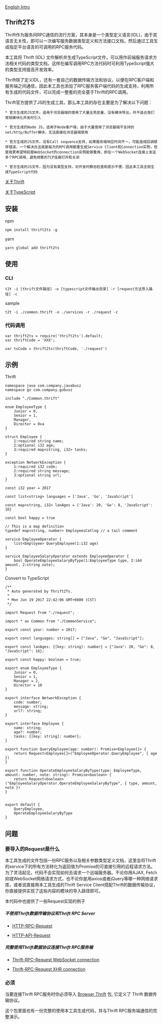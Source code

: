 [English Intro](./README.md)

## Thrift2TS

Thrift作为服务间RPC通信的流行方案，其本身是一个类型定义语言(IDL)，由于其语言无关性，即可以一次编写服务数据类型定义和方法接口文档，然后通过工具生成指定平台语言的可调用的RPC服务代码。

本工具将 Thrift (IDL) 文件解析并生成TypeScript文件，可以用作前端服务请求方法相关代码的类型文档，这样在编写调用RPC方法代码时可利用TypeScript强大的类型支持提高开发效率。

Thrift除了定义IDL，还有一套自己的数据传输方法和协议，以便在RPC客户端和服务端之间通信，因此本工具也添加了RPC服务客户端代码的生成支持，利用所有生成的代码文件，可以完成一整套的完全基于Thrift的RPC调用。

Thrift官方提供了JS的生成工具，那么本工具的存在主要是为了解决以下问题：

    * 官方生成的JS文件，适用于浏览器端的使用了大量全局变量，没有模块导出，并不适合我们常规模块化开发时引入

    * 官方生成的Node JS，适用于Node客户端，由于大量使用了浏览器端不支持的net/http/Buffer模块，无法直接在浏览器端使用

    * 官方生成的JS文件，没有Call sequence支持，如果服务端响应时间不一，可能造成回调顺序错误，一个解决办法就是每次的RPC调用都重生成Service Client和Connection实例，但是我更希望特别是WebSocket的connection实例能够重用，即在一个WebSocket连接上发送多个RPC调用，避免频繁的TCP连接打开和关闭

    * 官方生成的JS文件，因为没有类型支持，对开发时静态检查和提示不便，因此本工具全部生成TypeScript代码

[关于Thrift](https://thrift.apache.org/docs/idl)

[关于TypeScript](https://www.typescriptlang.org/docs/home.html)

## 安装

npm
```
npm install thrift2ts -g
```

yarn
```
yarn global add thrift2ts
```

## 使用

### CLI
```
t2t -i [thrift文件路径] -o [typescript文件输出目录] -r [request方法导入路径] -c
```

sample
```
t2t -i ./common.thrift -o ./services -r ./request -c
```

### 代码调用
```
var thrift2ts = require('thrift2ts').default;
var thriftCode = 'XXX';

var tsCode = thrift2ts(thriftCode, './request')
```

## 示例

Thrift

```
namespace java com.company.javabusz
namespace go com.company.gobusz

include "./Common.thrift"

enum EmployeeType {
	Junior = 0,
	Senior = 1,
	Manager,
	Director = 0xa
}

struct Employee {
	1:required string name;
	2:optional i32 age;
	3:required map<string, i32> tasks;
}

exception NetworkException {
	1:required i32 code;
	2:required string message;
	3:optional string url;
}

const i32 year = 2017

const list<string> languages = ['Java', 'Go', 'JavaScript']

const map<string, i32> lanAges = {'Java': 20, 'Go': 8, 'JavaScript': 16}

const bool happy = true

// This is a map definition
typedef map<string, number> EmployeesCatlog // a tail comment

service EmployeeOperator {
	list<Employee> QueryEmployee(1:i32 age)
}

service EmployeeSalaryOperator extends EmployeeOperator {
	bool OperateEmployeeSalaryByType(1:EmployeeType type, 2:i64 amount, 2:string note);
}
```
Convert to TypeScript

```
/**
 * Auto generated by Thrift2Ts.
 *
 * Mon Jun 19 2017 22:42:06 GMT+0800 (CST)
 */

import Request from "./request";

import * as Common from "./CommonService";

export const year: number = 2017; 

export const languages: string[] = ["Java", "Go", "JavaScript"]; 

export const lanAges: {[key: string]: number} = {"Java": 20, "Go": 8, "JavaScript": 16}; 

export const happy: boolean = true; 

export enum EmployeeType {
    Junior = 0,
    Senior = 1,
    Manager = 2,
    Director = 10
}

export interface NetworkException {
    code: number;
    message: string;
    url?: string;
}

export interface Employee {
    name: string;
    age?: number;
    tasks: {[key: string]: number};
}

export function QueryEmployee(age: number): Promise<Employee[]> {
    return Request<Employee[]>("EmployeeOperator.QueryEmployee", { age })
}

export function OperateEmployeeSalaryByType(type: EmployeeType, amount: number, note: string): Promise<boolean> {
    return Request<boolean>("EmployeeSalaryOperator.OperateEmployeeSalaryByType", { type, amount, note })
}


export default {
    QueryEmployee,
    OperateEmployeeSalaryByType
}

```

## 问题

### 要导入的Request是什么

本工具生成的文件包括一份RPC服务以及相关参数类型定义文档，这里会将Thrift的service下的所有方法转化为返回值为Promise的可直接引用的远程请求方法。为了灵活起见，代码不会实现如何去请求一个远端服务器。不论你用AJAX, Fetch抑或WebSocket网络请求方式，也不论你是用axios或者jQuery等哪一种网络请求库，或者说直接用本工具生成的Thrift Service Client搭配Thrift的数据传输协议，你直接提供实现了这些内容的模块的导入路径即可。

本代码中也提供了一些Request实现的例子

##### 不使用Thrift数据传输协议和Thrift RPC Server

 * [HTTP-RPC-Request](./sample/rpc-request.ts)

 * [HTTP-API-Request](./sample/webApi-request.ts)

##### 完整使用Thrift数据协议连接Thrift RPC服务端

 * [Thrift-RPC-Request WebSocket connection](./templates/thrift-ws-request.ts)

 * [Thrift-RPC-Request XHR connection](./templates/thrift-xhr-request.ts)


### 必须

当要连接Thrift RPC服务时你必须导入 [Browser Thrift](https://www.npmjs.com/package/browser-thrift2) 包, 它定义了 Thrift 数据传输协议。

这个包里面也有一份完整的使用本工具生成代码，并与Thrift RPC服务端通信的完整演示。
